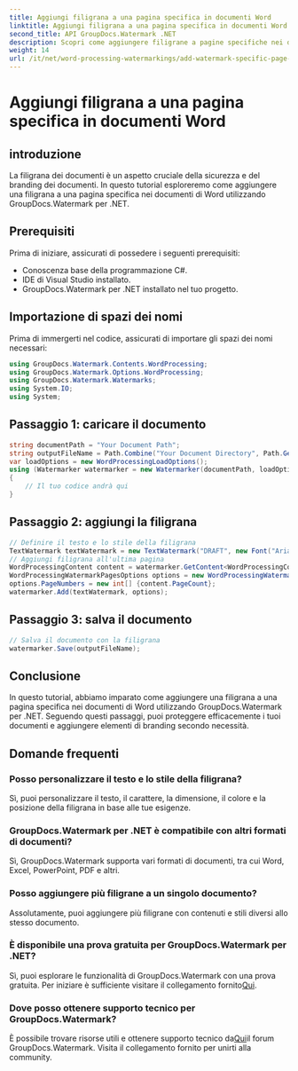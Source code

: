 ```yaml
---
title: Aggiungi filigrana a una pagina specifica in documenti Word
linktitle: Aggiungi filigrana a una pagina specifica in documenti Word
second_title: API GroupDocs.Watermark .NET
description: Scopri come aggiungere filigrane a pagine specifiche nei documenti Word utilizzando GroupDocs per .NET. Proteggi i tuoi contenuti senza sforzo.
weight: 14
url: /it/net/word-processing-watermarkings/add-watermark-specific-page-word-docs/
---
```


# Aggiungi filigrana a una pagina specifica in documenti Word

## introduzione
La filigrana dei documenti è un aspetto cruciale della sicurezza e del branding dei documenti. In questo tutorial esploreremo come aggiungere una filigrana a una pagina specifica nei documenti di Word utilizzando GroupDocs.Watermark per .NET.
## Prerequisiti
Prima di iniziare, assicurati di possedere i seguenti prerequisiti:
- Conoscenza base della programmazione C#.
- IDE di Visual Studio installato.
- GroupDocs.Watermark per .NET installato nel tuo progetto.

## Importazione di spazi dei nomi
Prima di immergerti nel codice, assicurati di importare gli spazi dei nomi necessari:
```csharp
using GroupDocs.Watermark.Contents.WordProcessing;
using GroupDocs.Watermark.Options.WordProcessing;
using GroupDocs.Watermark.Watermarks;
using System.IO;
using System;
```
## Passaggio 1: caricare il documento
```csharp
string documentPath = "Your Document Path";
string outputFileName = Path.Combine("Your Document Directory", Path.GetFileName(documentPath));
var loadOptions = new WordProcessingLoadOptions();
using (Watermarker watermarker = new Watermarker(documentPath, loadOptions))
{
    // Il tuo codice andrà qui
}
```
## Passaggio 2: aggiungi la filigrana
```csharp
// Definire il testo e lo stile della filigrana
TextWatermark textWatermark = new TextWatermark("DRAFT", new Font("Arial", 42));
// Aggiungi filigrana all'ultima pagina
WordProcessingContent content = watermarker.GetContent<WordProcessingContent>();
WordProcessingWatermarkPagesOptions options = new WordProcessingWatermarkPagesOptions();
options.PageNumbers = new int[] {content.PageCount};
watermarker.Add(textWatermark, options);
```
## Passaggio 3: salva il documento
```csharp
// Salva il documento con la filigrana
watermarker.Save(outputFileName);
```

## Conclusione
In questo tutorial, abbiamo imparato come aggiungere una filigrana a una pagina specifica nei documenti di Word utilizzando GroupDocs.Watermark per .NET. Seguendo questi passaggi, puoi proteggere efficacemente i tuoi documenti e aggiungere elementi di branding secondo necessità.
## Domande frequenti
### Posso personalizzare il testo e lo stile della filigrana?
Sì, puoi personalizzare il testo, il carattere, la dimensione, il colore e la posizione della filigrana in base alle tue esigenze.
### GroupDocs.Watermark per .NET è compatibile con altri formati di documenti?
Sì, GroupDocs.Watermark supporta vari formati di documenti, tra cui Word, Excel, PowerPoint, PDF e altri.
### Posso aggiungere più filigrane a un singolo documento?
Assolutamente, puoi aggiungere più filigrane con contenuti e stili diversi allo stesso documento.
### È disponibile una prova gratuita per GroupDocs.Watermark per .NET?
 Sì, puoi esplorare le funzionalità di GroupDocs.Watermark con una prova gratuita. Per iniziare è sufficiente visitare il collegamento fornito[Qui](https://releases.groupdocs.com/).
### Dove posso ottenere supporto tecnico per GroupDocs.Watermark?
 È possibile trovare risorse utili e ottenere supporto tecnico da[Qui](https://forum.groupdocs.com/c/watermark/19)il forum GroupDocs.Watermark. Visita il collegamento fornito per unirti alla community.